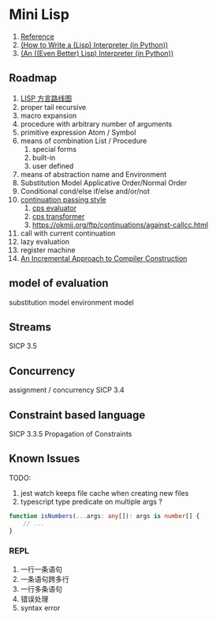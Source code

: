 # Mini Lisp

1. [Reference](https://maryrosecook.com/blog/post/little-lisp-interpreter)
1. [(How to Write a (Lisp) Interpreter (in Python))](http://norvig.com/lispy.html)
1. [(An ((Even Better) Lisp) Interpreter (in Python))](http://norvig.com/lispy2.html)

## Roadmap

1. [LISP 方言路线图](https://www.zhihu.com/question/26760072/answer/35156245)
1. proper tail recursive
1. macro expansion
1. procedure with arbitrary number of arguments
1. primitive expression Atom / Symbol
1. means of combination List / Procedure
    1. special forms
    1. built-in
    1. user defined
1. means of abstraction name and Environment
1. Substitution Model Applicative Order/Normal Order
1. Conditional cond/else if/else and/or/not
1. [continuation passing style](https://lisperator.net/pltut/cps-evaluator/)
    1. [cps evaluator](https://lisperator.net/pltut/cps-evaluator/)
    1. [cps transformer](https://lisperator.net/pltut/compiler/cps-transformer)
    1. https://okmij.org/ftp/continuations/against-callcc.html
1. call with current continuation
1. lazy evaluation
1. register machine
1. [An Incremental Approach to Compiler Construction](http://scheme2006.cs.uchicago.edu/11-ghuloum.pdf)

## model of evaluation

substitution model
environment model

## Streams

SICP 3.5

## Concurrency

assignment / concurrency SICP 3.4

## Constraint based language

SICP 3.3.5 Propagation of Constraints

## Known Issues

TODO:

1. jest watch keeps file cache when creating new files
1. typescript type predicate on multiple args ?

```ts
function isNumbers(...args: any[]): args is number[] {
    // ...
}
```

### REPL

1. 一行一条语句
1. 一条语句跨多行
1. 一行多条语句
1. 错误处理
1. syntax error
